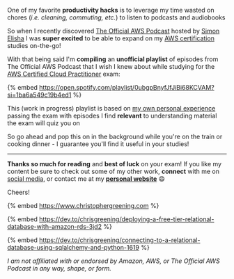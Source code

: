 One of my favorite **productivity hacks** is to leverage my time wasted on chores (_i.e. cleaning, commuting, etc._) to listen to podcasts and audiobooks

So when I recently discovered [The Official AWS Podcast](https://aws.amazon.com/podcasts/aws-podcast/?podcast-list.sort-by=item.additionalFields.EpisodeNum&podcast-list.sort-order=desc&awsf.episode-type=*all&awsf.tech-category-filter=*all&awsf.product-filter=*all&awsf.industry-filter=*all) hosted by [Simon Elisha](https://twitter.com/simon_elisha?ref_src=twsrc%5Egoogle%7Ctwcamp%5Eserp%7Ctwgr%5Eauthor) I was **super excited** to be able to expand on my [AWS certification](https://aws.amazon.com/certification/) studies on-the-go!

With that being said I'm **compiling** an **unofficial playlist** of episodes from The Official AWS Podcast that I wish I knew about while studying for the [AWS Certified Cloud Practitioner](https://aws.amazon.com/certification/certified-cloud-practitioner/) exam:

{% embed https://open.spotify.com/playlist/0ubgpBnyfJfJiBi68KCVAM?si=1ba6a549c19b4ed1 %}

This (work in progress) playlist is based on [my own personal experience](https://www.credly.com/badges/fcba784f-8894-42ca-88b0-591489a6cdc0/public_url) passing the exam with episodes I find **relevant** to understanding material the exam will quiz you on

So go ahead and pop this on in the background while you're on the train or cooking dinner - I guarantee you'll find it useful in your studies!

---

**Thanks so much for reading** and **best of luck** on your exam! If you like my content be sure to check out some of my other work, **connect** with me on [social media](https://www.linkedin.com/in/chris-greening-dev/), or contact me at my [**personal website**](https://www.christophergreening.com/) :smile: 

Cheers!

{% embed https://www.christophergreening.com %}

{% embed https://dev.to/chrisgreening/deploying-a-free-tier-relational-database-with-amazon-rds-3jd2 %}

{% embed https://dev.to/chrisgreening/connecting-to-a-relational-database-using-sqlalchemy-and-python-1619 %}

_I am not affiliated with or endorsed by Amazon, AWS, or The Official AWS Podcast in any way, shape, or form._